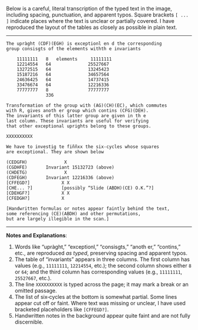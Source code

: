 Below is a careful, literal transcription of the typed text in the image, including spacing, punctuation, and apparent typos. Square brackets `[ ... ]` indicate places where the text is unclear or partially covered. I have reproduced the layout of the tables as closely as possible in plain text.

---

```
The upràght (CDF)(EGH) is exceptionl en d the corresponding
group consisgts of the elements withth e invariants

    11111111   8   elements     11111111
    12214554   64              25527667
    13272515   64              13245423
    15187216   64              34657564
    24636425   64              14737415
    33476674   64              12216336
    77777777   8               77777777
               336

Transformation of the grouр with (AG)(CH)(EC), which commutes
with R, gives anoth er group which contins (CFG)(DEH).
The invariants of this latter group are given in th e
last column. These invariants are useful for verifying
that other exceptional uprights belong to these groups.

XXXXXXXXXX

We have to investig te fiññxx the six-cycles whose squares
are exceptional. They are shown below

(CEDGFH)              X
(CGDHFE)       Invariant 15132723 (above)
(CHDETG)              X
(CDFEGH)       Invariant 12216336 (above)
[CFFEGD?]            X X
[CHE... ?]           [possibly “Slide (ABDH)(CE) O.K.”?]
[CDEHGF?]            X X
[CFEDGH?]            X

[Handwritten formulas or notes appear faintly behind the text, 
some referencing (CE)(ABDH) and other permutations, 
but are largely illegible in the scan.]
```

---

**Notes and Explanations**:

1.  Words like “upràght,” “exceptionl,” “consisgts,” “anoth er,” “contins,” etc., are reproduced *as typed*, preserving spacing and apparent typos.  
2.  The table of “invariants” appears in three columns. The first column has values (e.g., `11111111`, `12214554`, etc.); the second column shows either `8` or `64`; and the third column has corresponding values (e.g., `11111111`, `25527667`, etc.).  
3.  The line `XXXXXXXXXX` is typed across the page; it may mark a break or an omitted passage.  
4.  The list of six‐cycles at the bottom is somewhat partial. Some lines appear cut off or faint. Where text was missing or unclear, I have used bracketed placeholders like `[CFFEGD?]`.  
5.  Handwritten notes in the background appear quite faint and are not fully discernible.